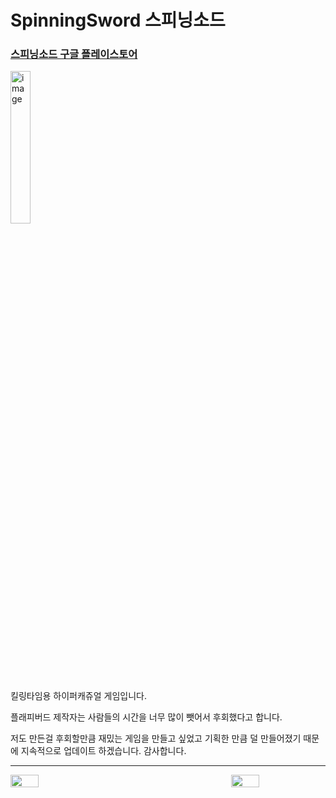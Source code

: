 # SpinningSword 스피닝소드
### [스피닝소드 구글 플레이스토어](https://play.google.com/store/apps/details?id=com.dibs.SpinningSword)
<img alt="image" src="https://github.com/Falcon5077/SpinningSword/assets/32628758/5176a317-a999-43a2-8302-c546db73606f" width="25%" height="25%">

킬링타임용 하이퍼캐쥬얼 게임입니다.

플래피버드 제작자는 사람들의 시간을 너무 많이 뺏어서 후회했다고 합니다.

저도 만든걸 후회할만큼 재밌는 게임을 만들고 싶었고 기획한 만큼 덜 만들어졌기 때문에 지속적으로 업데이트 하겠습니다. 감사합니다.

---

<div style="display: flex; justify-content: space-between;">
  <img src="https://github.com/Falcon5077/SpinningSword/assets/32628758/9df63978-f183-46ee-bf0a-a5d1d68919a5" width="30%" height="30%">
  <img src="https://github.com/Falcon5077/SpinningSword/assets/32628758/ef38af06-b199-44ea-a9c7-7f18ef784cc3" width="30%" height="30%">
</div>
